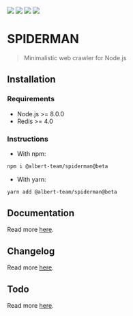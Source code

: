 [![](https://img.shields.io/github/license/albert-team/spiderman.svg?style=flat-square)](https://github.com/albert-team/spiderman)
[![](https://img.shields.io/npm/v/@albert-team/spiderman/latest.svg?style=flat-square)](https://www.npmjs.com/package/@albert-team/spiderman)
[![](https://img.shields.io/npm/v/@albert-team/spiderman/beta.svg?style=flat-square)](https://www.npmjs.com/package/@albert-team/spiderman)
[![](https://img.shields.io/npm/v/@albert-team/spiderman/canary.svg?style=flat-square)](https://www.npmjs.com/package/@albert-team/spiderman)

# SPIDERMAN

> Minimalistic web crawler for Node.js

## Installation

### Requirements

- Node.js >= 8.0.0
- Redis >= 4.0

### Instructions

- With npm:

```bash
npm i @albert-team/spiderman@beta
```

- With yarn:

```bash
yarn add @albert-team/spiderman@beta
```

## Documentation

Read more [here](https://albert-team.github.io/spiderman).

## Changelog

Read more [here](https://github.com/albert-team/spiderman/blob/master/CHANGELOG.md).

## Todo

Read more [here](https://github.com/albert-team/spiderman/blob/master/TODO.md).

